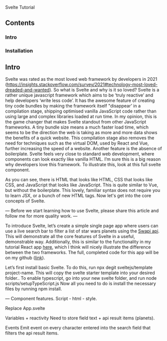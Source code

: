 Svelte Tutorial

## Contents
### Intro
### Installation
### 
### 

## Intro
Svelte was rated as the most loved web framework by developers in 2021 (https://insights.stackoverflow.com/survey/2021#technology-most-loved-dreaded-and-wanted). So what is Svelte and why is it so loved?
Svelte is a rather unique javascript framework which aims to be ‘truly reactive’ and help developers ‘write less code’.
It has the awesome feature of creating tiny code bundles by making the framework itself "disappear’ in a compilation stage, shipping optimised vanilla JavaScript code rather than using large and complex libraries loaded at run time. In my opinion, this is the game changer that makes Svelte standout from other JavaScript frameworks. A tiny bundle size means a much faster load time, which seems to be the direction the web is taking as more and more data shows the benefits of a quick website. This compilation stage also removes the need for techniques such as the virtual DOM, used by React and Vue, further increasing the speed of a website.
Another feature is the absence of boilerplate. Svelte feels very close to standard web development, where components can look exactly like vanilla HTML. I’m sure this is a big reason why developers love this framework.
To illustrate this, look at this full svelte component.

As you can see, there is HTML that looks like HTML, CSS that looks like CSS, and JavaScript that looks like JavaScript. This is quite similar to Vue, but without the boilerplate. This lovely, familiar syntax does not require you to learn JSX, or a bunch of new HTML tags. Now let's get into the core concepts of Svelte.

—
Before we start learning how to use Svelte, please share this article and follow me for more quality work.
—

To introduce Svelte, let’s create a simple single page app where users can use a live search bar to filter a list of star wars planets using the [Swapi api](). This will demonstrate all the core features of Svelte in a useful, demonstrable way. Additionally, this is similar to the functionality in my tutorial React app [here](), which I think will nicely illustrate the difference between the two frameworks. The full, completed code for this app will be on my github ([link]()).

Let’s first install basic Svelte. To do this, run npx degit sveltejs/template project-name.
This will copy the svelte starter template into your desired folder..
To enable typescript, go into your new svelte folder, and run node scripts/setupTypeScript.js
Now all you need to do is install the necessary files by running npm install.

—
Component features.
Script - html - style.

Replace App.svelte

Variables + reactivity
Need to store field text + api result items (planets).

Events
Emit event on every character entered into the search field that filters the api result items.

